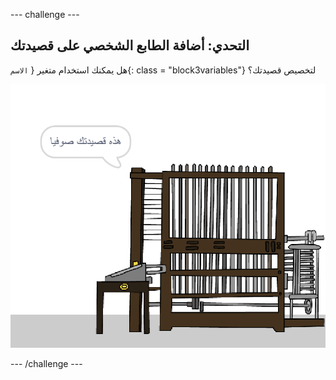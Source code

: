 \--- challenge \---

## التحدي: أضافة الطابع الشخصي على قصيدتك

هل يمكنك استخدام متغير { `الاسم`{: class = "block3variables"} لتخصيص قصيدتك؟

![لقطة شاشة](images/poetry-name-comp.png)

\--- /challenge \---